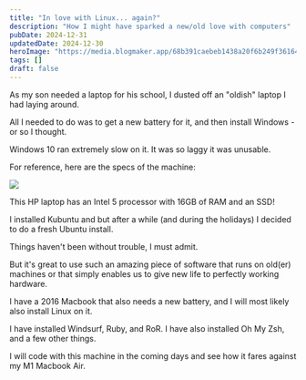 ```yaml
---
title: "In love with Linux... again?"
description: "How I might have sparked a new/old love with computers"
pubDate: 2024-12-31
updatedDate: 2024-12-30
heroImage: "https://media.blogmaker.app/68b391caebeb1438a20f6b249f361645.png"
tags: []
draft: false
---
```


As my son needed a laptop for his school, I dusted off an "oldish" laptop I had laying around.

All I needed to do was to get a new battery for it, and then install Windows -or so I thought.

Windows 10 ran extremely slow on it. It was so laggy it was unusable.

For reference, here are the specs of the machine:

![](https://editor.blogmaker.app/web/assets/uploads/5b9e2e067b0e570075516885b9124dcd.png)

This HP laptop has an Intel 5 processor with 16GB of RAM and an SSD!

I installed Kubuntu and but after a while (and during the holidays) I decided to do a fresh Ubuntu install.

Things haven't been without trouble, I must admit.

But it's great to use such an amazing piece of software that runs on old(er) machines or that simply enables us to give new life to perfectly working hardware.

I have a 2016 Macbook that also needs a new battery, and I will most likely also install Linux on it.

I have installed Windsurf, Ruby, and RoR. I have also installed Oh My Zsh, and a few other things.

I will code with this machine in the coming days and see how it fares against my M1 Macbook Air.